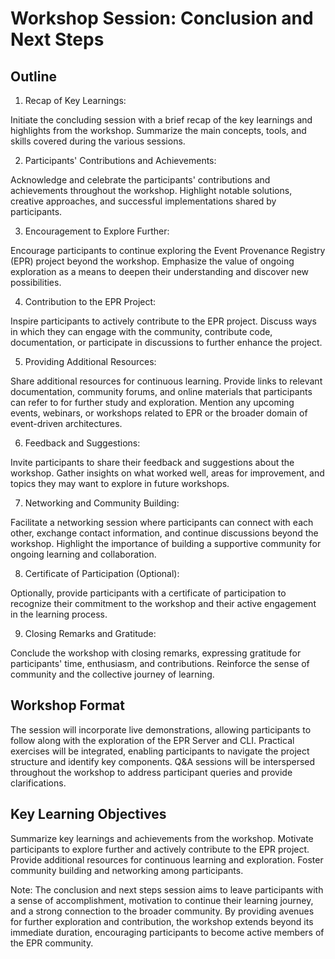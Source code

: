 # Workshop Session: Conclusion and Next Steps

## Outline

1. Recap of Key Learnings:

Initiate the concluding session with a brief recap of the key learnings and
highlights from the workshop. Summarize the main concepts, tools, and skills
covered during the various sessions.

2. Participants' Contributions and Achievements:

Acknowledge and celebrate the participants' contributions and achievements
throughout the workshop. Highlight notable solutions, creative approaches, and
successful implementations shared by participants.

3. Encouragement to Explore Further:

Encourage participants to continue exploring the Event Provenance Registry (EPR)
project beyond the workshop. Emphasize the value of ongoing exploration as a
means to deepen their understanding and discover new possibilities.

4. Contribution to the EPR Project:

Inspire participants to actively contribute to the EPR project. Discuss ways in
which they can engage with the community, contribute code, documentation, or
participate in discussions to further enhance the project.

5. Providing Additional Resources:

Share additional resources for continuous learning. Provide links to relevant
documentation, community forums, and online materials that participants can
refer to for further study and exploration. Mention any upcoming events,
webinars, or workshops related to EPR or the broader domain of event-driven
architectures.

6. Feedback and Suggestions:

Invite participants to share their feedback and suggestions about the workshop.
Gather insights on what worked well, areas for improvement, and topics they may
want to explore in future workshops.

7. Networking and Community Building:

Facilitate a networking session where participants can connect with each other,
exchange contact information, and continue discussions beyond the workshop.
Highlight the importance of building a supportive community for ongoing learning
and collaboration.

8. Certificate of Participation (Optional):

Optionally, provide participants with a certificate of participation to
recognize their commitment to the workshop and their active engagement in the
learning process.

9. Closing Remarks and Gratitude:

Conclude the workshop with closing remarks, expressing gratitude for
participants' time, enthusiasm, and contributions. Reinforce the sense of
community and the collective journey of learning.

## Workshop Format

The session will incorporate live demonstrations, allowing participants to
follow along with the exploration of the EPR Server and CLI. Practical exercises
will be integrated, enabling participants to navigate the project structure and
identify key components. Q&A sessions will be interspersed throughout the
workshop to address participant queries and provide clarifications.

## Key Learning Objectives

Summarize key learnings and achievements from the workshop. Motivate
participants to explore further and actively contribute to the EPR project.
Provide additional resources for continuous learning and exploration. Foster
community building and networking among participants.

Note: The conclusion and next steps session aims to leave participants with a
sense of accomplishment, motivation to continue their learning journey, and a
strong connection to the broader community. By providing avenues for further
exploration and contribution, the workshop extends beyond its immediate
duration, encouraging participants to become active members of the EPR
community.
